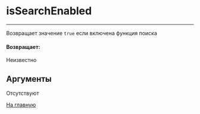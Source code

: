 # isSearchEnabled

---

Возвращает значение `true` если включена функция поиска

#### Возвращает:

Неизвестно

## Аргументы

Отсутствуют



[На главную](./)